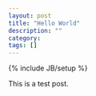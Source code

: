 ```yaml
---
layout: post
title: "Hello World"
description: ""
category: 
tags: []
---
```

{% include JB/setup %}

This is a test post.